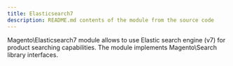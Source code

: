 ```yaml
---
title: Elasticsearch7
description: README.md contents of the module from the source code
---
```


Magento\Elasticsearch7 module allows to use Elastic search engine (v7) for product searching capabilities.
The module implements Magento\Search library interfaces.

